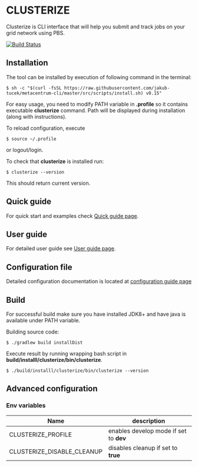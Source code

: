 # CLUSTERIZE

Clusterize is CLI interface that will help you submit and track jobs on your grid network using PBS.


[![Build Status](https://travis-ci.com/jakub-tucek/clusterize.svg?branch=master)](https://travis-ci.com/jakub-tucek/clusterize)

## Installation

The tool can be installed by execution of following command in the terminal:
```
$ sh -c "$(curl -fsSL https://raw.githubusercontent.com/jakub-tucek/metacentrum-cli/master/src/scripts/install.sh) v0.15"
```

For easy usage, you need to modify PATH variable in **.profile** so it contains executable **clusterize** command. Path will
be displayed during installation (along with instructions).

To reload configuration, execute
```
$ source ~/.profile
```
or logout/login.

To check that **clusterize** is installed run:
```
$ clusterize --version
```
This should return current version.

## Quick guide

For quick start and examples check [Quick guide page](docs/QUICK_GUIDE.md).

## User guide

For detailed user guide see
[User guide page](docs/USER_GUIDE.md).

## Configuration file

Detailed configuration documentation is located at [configuration guide page](docs/CONFIGURATION.md)


## Build

For successful build make sure you have installed JDK8+ and have java is available under PATH variable.

Building source code:
```
$ ./gradlew build installDist
```

Execute result by running wrapping bash script in **build/installl/clusterize/bin/clusterize**.

```
$ ./build/installl/clusterize/bin/clusterize --version
```


## Advanced configuration
    
### Env variables


| Name | description |
| ---- | ----------- |
| CLUSTERIZE_PROFILE | enables develop mode if set to **dev** |
| CLUSTERIZE_DISABLE_CLEANUP | disables cleanup if set to **true** |

